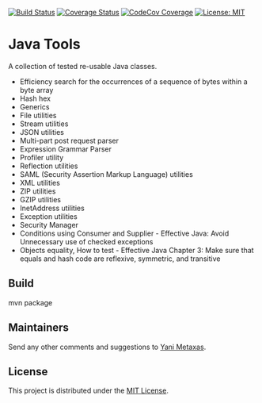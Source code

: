 [![Build Status](https://travis-ci.org/imetaxas/java-tools.svg?branch=master)](https://travis-ci.org/imetaxas/java-tools)
[![Coverage Status](https://coveralls.io/repos/github/imetaxas/java-tools/badge.svg?branch=master&service=github)](https://coveralls.io/github/imetaxas/java-tools?branch=master)
[![CodeCov Coverage](https://codecov.io/gh/imetaxas/java-tools/graph/badge.svg?branch=master)](https://codecov.io/gh/imetaxas/java-tools?branch=master)
[![License: MIT](https://img.shields.io/badge/License-MIT-yellow.svg)](https://opensource.org/licenses/MIT)

# Java Tools
A collection of tested re-usable Java classes.

  * Efficiency search for the occurrences of a sequence of bytes within a byte array
  * Hash hex
  * Generics
  * File utilities
  * Stream utilities
  * JSON utilities
  * Multi-part post request parser
  * Expression Grammar Parser
  * Profiler utility
  * Reflection utilities
  * SAML (Security Assertion Markup Language) utilities
  * XML utilities
  * ZIP utilities
  * GZIP utilities
  * InetAddress utilities
  * Exception utilities
  * Security Manager
  * Conditions using Consumer and Supplier - Effective Java: Avoid Unnecessary use of checked exceptions
  * Objects equality, How to test -  Effective Java Chapter 3: Make sure that equals and hash code are reflexive, symmetric, and transitive

Build
-------
mvn package


## Maintainers
Send any other comments and suggestions to [Yani Metaxas](https://github.com/imetaxas).

## License
This project is distributed under the [MIT License](LICENSE).